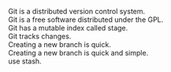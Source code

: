 Git is a distributed version control system.<br />
Git is a free software distributed under the GPL.<br />
Git has a mutable index called stage.<br />
Git tracks changes.<br />
Creating a new branch is quick.<br />
Creating a new branch is quick and simple.<br />
use stash.<br />
